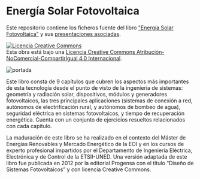 Energía Solar Fotovoltaica
===
Este repositorio contiene los ficheros fuente del libro
["Energía Solar Fotovoltaica"](http://procomun.wordpress.com/documentos/libroesf/)
y sus
[presentaciones asociadas](http://www.slideshare.net/oscarperpinan).

<a rel="license" href="http://creativecommons.org/licenses/by-nc-sa/4.0/"><img alt="Licencia Creative Commons" style="border-width:0" src="http://i.creativecommons.org/l/by-nc-sa/4.0/88x31.png" /></a><br />Esta obra está bajo una <a rel="license" href="http://creativecommons.org/licenses/by-nc-sa/4.0/">Licencia Creative Commons Atribución-NoComercial-CompartirIgual 4.0 Internacional</a>.


![portada](http://oscarperpinan.github.io/img/portadaESF.png)

Este libro consta de 9 capítulos que cubren los aspectos más
importantes de esta tecnología desde el punto de visto de la
ingeniería de sistemas: geometría y radiación solar, dispositivos,
módulos y generadores fotovoltaicos, las tres principales aplicaciones
(sistemas de conexión a red, autónomos de electrificación rural, y
autónomos de bombeo de agua), seguridad eléctrica en sistemas
fotovoltaicos, y tiempo de recuperación energética. Cuenta con un
conjunto de ejercicios resueltos relacionados con cada capítulo.

La maduración de este libro se ha realizado en el contexto del Máster
de Energías Renovables y Mercado Energético de la EOI y en los cursos
de experto profesional impartidos por el Departamento de Ingeniería
Eléctrica, Electrónica y de Control de la ETSII-UNED. Una versión
adaptada de este libro fue publicada en 2012 por la editorial Progensa
con el título “Diseño de Sistemas Fotovoltaicos” y con licencia
Creative Commons.
